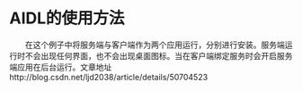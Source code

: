 # AIDL的使用方法
　　在这个例子中将服务端与客户端作为两个应用运行，分别进行安装。服务端运行时不会出现任何界面，也不会出现桌面图标。当在客户端绑定服务时会开启服务端应用在后台运行。文章地址http://blog.csdn.net/ljd2038/article/details/50704523
